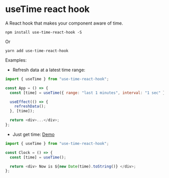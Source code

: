 # useTime react hook

A React hook that makes your component aware of time.

```
npm install use-time-react-hook -S
```

Or

```
yarn add use-time-react-hook
```

Examples:

- Refresh data at a latest time range:

```js
import { useTime } from "use-time-react-hook";

const App = () => {
  const [time] = useTime({ range: "last 1 minutes", interval: "1 sec" });

  useEffect(() => {
    refreshData();
  }, [time]);

  return <div>...</div>;
};
```

- Just get time: [Demo](https://rudyhuynh.github.io/use-time-react-hook/)

```js
import { useTime } from "use-time-react-hook";

const Clock = () => {
  const [time] = useTime();

  return <div> Now is ${new Date(time).toString()} </div>;
};
```
